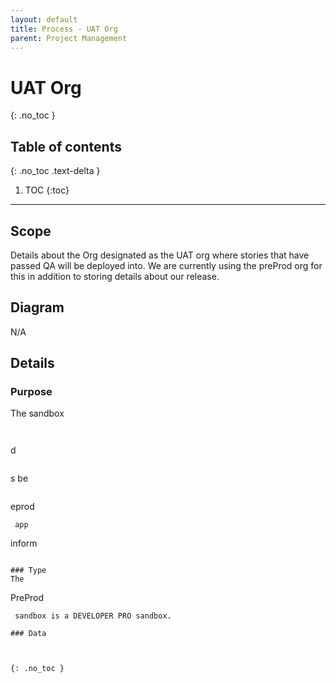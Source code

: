 ```yaml
---
layout: default
title: Process - UAT Org
parent: Project Management
---
```


# UAT Org
{: .no_toc }

## Table of contents
{: .no_toc .text-delta }

1. TOC
{:toc}

---

## Scope

Details about the Org designated as the UAT org where stories that have passed QA will be deployed into.   We are currently using the preProd org for this in addition to storing details about our release.

## Diagram

N/A

## Details
### Purpose
The sandbox 
```

```

```

```
d
```

```
s be
```

```
eprod
```
 app
```
 inform
```

### Type
The 
```
PreProd
```
 sandbox is a DEVELOPER PRO sandbox.

### Data



{: .no_toc }

